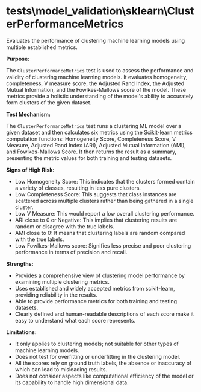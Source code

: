 # tests\model_validation\sklearn\ClusterPerformanceMetrics

Evaluates the performance of clustering machine learning models using multiple established metrics.

**Purpose:**

The `ClusterPerformanceMetrics` test is used to assess the performance and validity of clustering machine learning
models. It evaluates homogeneity, completeness, V measure score, the Adjusted Rand Index, the Adjusted Mutual
Information, and the Fowlkes-Mallows score of the model. These metrics provide a holistic understanding of the
model's ability to accurately form clusters of the given dataset.

**Test Mechanism:**

The `ClusterPerformanceMetrics` test runs a clustering ML model over a given dataset and then calculates six
metrics using the Scikit-learn metrics computation functions: Homogeneity Score, Completeness Score, V Measure,
Adjusted Rand Index (ARI), Adjusted Mutual Information (AMI), and Fowlkes-Mallows Score. It then returns the result
as a summary, presenting the metric values for both training and testing datasets.

**Signs of High Risk:**

- Low Homogeneity Score: This indicates that the clusters formed contain a variety of classes, resulting in less
pure clusters.
- Low Completeness Score: This suggests that class instances are scattered across multiple clusters rather than
being gathered in a single cluster.
- Low V Measure: This would report a low overall clustering performance.
- ARI close to 0 or Negative: This implies that clustering results are random or disagree with the true labels.
- AMI close to 0: It means that clustering labels are random compared with the true labels.
- Low Fowlkes-Mallows score: Signifies less precise and poor clustering performance in terms of precision and
recall.

**Strengths:**

- Provides a comprehensive view of clustering model performance by examining multiple clustering metrics.
- Uses established and widely accepted metrics from scikit-learn, providing reliability in the results.
- Able to provide performance metrics for both training and testing datasets.
- Clearly defined and human-readable descriptions of each score make it easy to understand what each score
represents.

**Limitations:**

- It only applies to clustering models; not suitable for other types of machine learning models.
- Does not test for overfitting or underfitting in the clustering model.
- All the scores rely on ground truth labels, the absence or inaccuracy of which can lead to misleading results.
- Does not consider aspects like computational efficiency of the model or its capability to handle high dimensional
data.